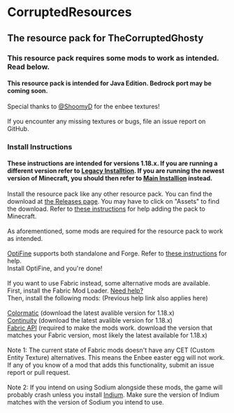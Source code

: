 # CorruptedResources
## The resource pack for TheCorruptedGhosty
### This resource pack requires some mods to work as intended. Read below. 
#### This resource pack is intended for Java Edition. Bedrock port may be coming soon. 
Special thanks to [@ShoomyD](https://github.com/ShroomyD) for the enbee textures!
\
\
If you encounter any missing textures or bugs, file an issue report on GitHub.
### Install Instructions
#### These instructions are intended for versions 1.18.x. If you are running a different version refer to [Legacy Installtion](https://github.com/sadmoonphoenix/corruptedresources/tree/main/legacy_install). If you are running the newest version of Minecraft, you should then refer to [Main Installion](https://github.com/sadmoonphoenix/corruptedresources/blob/main/README.md) instead. 
Install the resource pack like any other resource pack. You can find the download at [the Releases page](https://github.com/sadmoonphoenix/corruptedresources/releases). You may have to click on "Assets" to find the download. Refer to [these instructions](https://github.com/sadmoonphoenix/ghostypack/blob/main/install.md#how-to-install-a-minecraft-resourcepack) for help adding the pack to Minecraft.
\
\
As aforementioned, some mods are required for the resource pack to work as intended. 
\
\
[OptiFine](https://optifine.net/downloads) supports both standalone and Forge. Refer to [these instructions](https://github.com/sadmoonphoenix/ghostypack/blob/main/install.md#how-to-install-optifine) for help.
\
Install OptiFine, and you're done!
\
\
If you want to use Fabric instead, some alternative mods are available. 
\
First, install the Fabric Mod Loader. [Need help?](https://github.com/sadmoonphoenix/ghostypack/blob/main/install.md#how-to-install-alternative-fabric-mods)
\
Then, install the following mods: (Previous help link also applies here)
\
\
[Colormatic](https://www.curseforge.com/minecraft/mc-mods/colormatic/files/all?filter-game-version=1738749986%3A73250) (download the latest avalible version for 1.18.x)
\
[Continuity](https://www.curseforge.com/minecraft/mc-mods/continuity/files/all?filter-game-version=1738749986%3A73250) (download the latest avalible version for 1.18.x)
\
[Fabric API](https://www.curseforge.com/minecraft/mc-mods/fabric-api/files/all?filter-game-version=1738749986%3A73250) (required to make the mods work. download the version that matches your Fabric version, most likely the latest available for 1.18.x)
\
\
Note 1: The current state of Fabric mods doesn't have any CET (Custom Entity Texture) alternatives. This means the Enbee easter egg will not work. If any of you know of a mod that adds this functionality, submit an issue report or pull request.
\
\
Note 2: If you intend on using Sodium alongside these mods, the game will probably crash unless you install [Indium](https://www.curseforge.com/minecraft/mc-mods/indium/files/all?filter-game-version=1738749986%3A73250). Make sure the version of Indium matches with the version of Sodium you intend to use.
